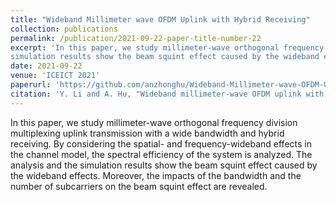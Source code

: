 ```yaml
---
title: "Wideband Millimeter wave OFDM Uplink with Hybrid Receiving"
collection: publications
permalink: /publication/2021-09-22-paper-title-number-22
excerpt: 'In this paper, we study millimeter-wave orthogonal frequency division multiplexing uplink transmission with a wide bandwidth and hybrid receiving. By considering the spatial- and frequency-wideband effects in the channel model, the spectral efficiency of the system is analyzed. The analysis and the
simulation results show the beam squint effect caused by the wideband effects. Moreover, the impacts of the bandwidth and the number of subcarriers on the beam squint effect are revealed.'
date: 2021-09-22
venue: 'ICEICT 2021'
paperurl: 'https://github.com/anzhonghu/Wideband-Millimeter-wave-OFDM-Uplink-with-Hybrid-Receiving'
citation: 'Y. Li and A. Hu, "Wideband millimeter-wave OFDM uplink with hybrid receiving," in Proc. IEEE 4th Int. Conf. Electron. Inform. and Commun. Tech., Xi'an, China, Aug. 2021, pp. 735-739.'
---
```

In this paper, we study millimeter-wave orthogonal frequency division multiplexing uplink transmission with a wide bandwidth and hybrid receiving. By considering the spatial- and frequency-wideband effects in the channel model, the spectral efficiency of the system is analyzed. The analysis and the
simulation results show the beam squint effect caused by the wideband effects. Moreover, the impacts of the bandwidth and the number of subcarriers on the beam squint effect are revealed.
